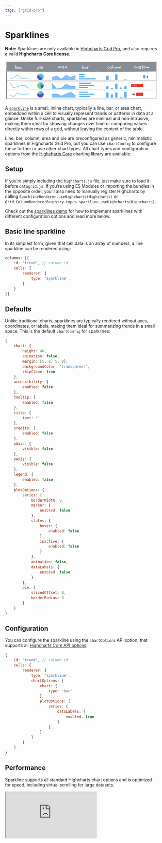 ```yaml
---
tags: ["grid-pro"]
---
```


# Sparklines

**Note:** Sparklines are only available in [Highcharts Grid Pro](https://www.highcharts.com/docs/dashboards/grid-standalone), and also requires a valid **Highcharts Core license**.

![Illustration showing different sparklines](ill_sparklines.png)

A [`sparkline`](https://api.highcharts.com/grid/#classes/Grid_Pro_CellRendering_Renderers_SparklineRenderer.SparklineRenderer-1) is a small, inline chart, typically a line, bar, or area chart, embedded within a cell to visually represent trends or patterns in data at a glance. Unlike full-size charts, sparklines are minimal and non-intrusive, making them ideal for showing changes over time or comparing values directly within rows of a grid, without leaving the context of the table.

Line, bar, column, area and pie are preconfigured as generic, minimalistic sparklines in Highcharts Grid Pro, but you can use `chartConfig` to configure these further or use other chart types. All chart types and configuration options from the [Highcharts Core](https://www.highcharts.com/products/highcharts/) charting library are available. 


## Setup
If you’re simply including the `highcharts.js` file, just make sure to load it before `datagrid.js`. If you’re using ES Modules or importing the bundles in the opposite order, you’ll also need to manually register Highcharts by calling `SparklineRenderer.useHighcharts(Highcharts)` or `Grid.ColumnRendererRegistry.types.sparkline.useHighcharts(Highcharts)`.

Check out the [sparklines demo](https://www.highcharts.com/demo/grid/sparklines) for how to implement sparklines with different configuration options and read more below.


## Basic line sparkline

In its simplest form, given that cell data is an array of numbers, a line sparkline can be rendered using:

```js
columns: [{
    id: 'trend', // column id
    cells: {
        renderer: {
            type: 'sparkline',
        }
    }
}]
```

## Defaults
Unlike traditional charts, sparklines are typically rendered without axes, coordinates, or labels, making them ideal for summarizing trends in a small space. This is the default `chartConfig` for sparklines:

```js
{
    chart: {
        height: 40,
        animation: false,
        margin: [5, 8, 5, 8],
        backgroundColor: 'transparent',
        skipClone: true
    },
    accessibility: {
        enabled: false
    },
    tooltip: {
        enabled: false
    },
    title: {
        text: ''
    },
    credits: {
        enabled: false
    },
    xAxis: {
        visible: false
    },
    yAxis: {
        visible: false
    },
    legend: {
        enabled: false
    },
    plotOptions: {
        series: {
            borderWidth: 0,
            marker: {
                enabled: false
            },
            states: {
                hover: {
                    enabled: false
                },
                inactive: {
                    enabled: false
                }
            },
            animation: false,
            dataLabels: {
                enabled: false
            }
        },
        pie: {
            slicedOffset: 0,
            borderRadius: 0
        }
    }
}
```

## Configuration
You can configure the sparkline using the `chartOptions` API option, that supports all [Highcharts Core API options](https://api.highcharts.com/highcharts/).

```js
{
    id: 'trend', // column id
    cells: {
        renderer: {
            type: 'sparkline',
            chartOptions: {
                chart: {
                    type: 'bar'
                },
                plotOptions: {
                    series: {
                        dataLabels: {
                            enabled: true
                        }
                    }
                }
            }
        }
    }
}
```

## Performance
Sparkline supports all standard Highcharts chart options and is optimized for speed, including virtual scrolling for large datasets.

<iframe src="https://www.highcharts.com/samples/embed/grid-pro/basic/sparklines" allow="fullscreen"></iframe>

